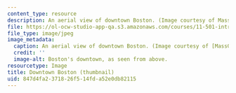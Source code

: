 ```yaml
---
content_type: resource
description: An aerial view of downtown Boston. (Image courtesy of MassGIS.)
file: https://ol-ocw-studio-app-qa.s3.amazonaws.com/courses/11-501-introduction-to-technology-and-cities-fall-2002/847d4fa2371826f514fda52e0db82115_11-501f02-th.jpg
file_type: image/jpeg
image_metadata:
  caption: An aerial view of downtown Boston. (Image courtesy of [MassGIS](http://www.mass.gov/mgis/).)
  credit: ''
  image-alt: Boston's downtown, as seen from above.
resourcetype: Image
title: Downtown Boston (thumbnail)
uid: 847d4fa2-3718-26f5-14fd-a52e0db82115
---
```

